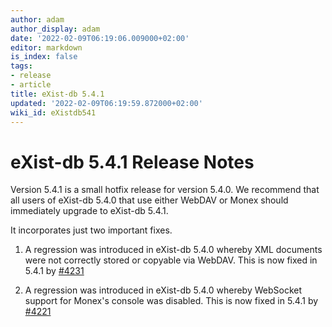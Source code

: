 ```yaml
---
author: adam
author_display: adam
date: '2022-02-09T06:19:06.009000+02:00'
editor: markdown
is_index: false
tags:
- release
- article
title: eXist-db 5.4.1
updated: '2022-02-09T06:19:59.872000+02:00'
wiki_id: eXistdb541
---
```


# eXist-db 5.4.1 Release Notes

Version 5.4.1 is a small hotfix release for version 5.4.0. We recommend that all users of eXist-db 5.4.0 that use either WebDAV or Monex should immediately upgrade to eXist-db 5.4.1.

It incorporates just two important fixes. 

1. A regression was introduced in eXist-db 5.4.0 whereby XML documents were not correctly stored or copyable via WebDAV. This is now fixed in 5.4.1 by [#4231](https://github.com/eXist-db/exist/pull/4231)

2. A regression was introduced in eXist-db 5.4.0 whereby WebSocket support for Monex's console was disabled. This is now fixed in 5.4.1 by [#4221](https://github.com/eXist-db/exist/pull/4221)
